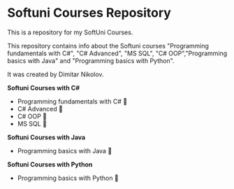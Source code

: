 
# Softuni Courses Repository

This is a repository for my SoftUni Courses.

This repository contains info about the Softuni courses "Programming fundamentals with C#", "C# Advanced", "MS SQL", "C# OOP","Programming basics with Java" and "Programming basics with Python".

It was created by Dimitar Nikolov. 

**Softuni Courses with C#**
- Programming fundamentals with C# 💓
- C# Advanced 💓
- C# OOP 💓
- MS SQL 💓

**Softuni Courses with Java**
- Programming basics with Java 💓


**Softuni Courses with Python**
- Programming basics with Python 💓

